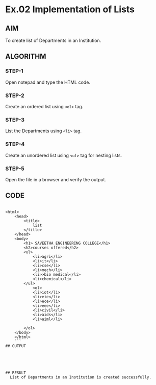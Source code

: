 # Ex.02 Implementation of Lists
## AIM
  To create list of Departments in an Institution.

## ALGORITHM
### STEP-1
  Open notepad and type the HTML code.

### STEP-2
  Create an ordered list using ```<ol>``` tag.

### STEP-3
  List the Departments using ```<li>``` tag.

### STEP-4
  Create an unordered list using ```<ul>``` tag for nesting lists.

### STEP-5
  Open the file in a browser and verify the output.
  
## CODE
```

<html>
    <head>
        <title>
            list
        </title>
    </head>
    <body>
        <h1> SAVEETHA ENGINEERING COLLEGE</h1>
        <h2>courses offered</h2>
        <ul>
            <li>agri</li>
            <li>it</li>
            <li>cse</li>
            <li>mech</li>
            <li>>bio medical</li>
            <li>chemical</li>
        </ul>
            <ol>
            <li>iot</li>
            <li>eie</li>
            <li>ece</li>
            <li>eee</li>
            <li>civil</li>
            <li>aids</li>
            <li>aiml</li>

        </ol>
    </body>
    </html>
    ```
## OUTPUT





## RESULT
  List of Departments in an Institution is created successfully.
